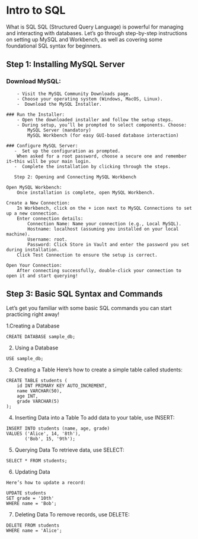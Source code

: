  # Intro to SQL 

 What is SQL 
 SQL (Structured Query Language) is powerful for managing and interacting with databases. Let’s go through step-by-step instructions on setting up MySQL and Workbench, as well as covering some foundational SQL syntax for beginners.

 
 ## Step 1: Installing MySQL Server

   ### Download MySQL:
        - Visit the MySQL Community Downloads page.
        - Choose your operating system (Windows, MacOS, Linux).
        -  Download the MySQL Installer.

    ### Run the Installer:
        - Open the downloaded installer and follow the setup steps.
        - During setup, you’ll be prompted to select components. Choose:
            MySQL Server (mandatory)
            MySQL Workbench (for easy GUI-based database interaction)

    ### Configure MySQL Server:
       -  Set up the configuration as prompted.
        When asked for a root password, choose a secure one and remember it—this will be your main login.
       -  Complete the installation by clicking through the steps.

       Step 2: Opening and Connecting MySQL Workbench

    Open MySQL Workbench:
        Once installation is complete, open MySQL Workbench.

    Create a New Connection:
        In Workbench, click on the + icon next to MySQL Connections to set up a new connection.
        Enter connection details:
            Connection Name: Name your connection (e.g., Local MySQL).
            Hostname: localhost (assuming you installed on your local machine).
            Username: root.
            Password: Click Store in Vault and enter the password you set during installation.
        Click Test Connection to ensure the setup is correct.

    Open Your Connection:
        After connecting successfully, double-click your connection to open it and start querying!

## Step 3: Basic SQL Syntax and Commands

Let’s get you familiar with some basic SQL commands you can start practicing right away!


1.Creating a Database
```
CREATE DATABASE sample_db;
```

2. Using a Database
```
USE sample_db;
```
3. Creating a Table
Here’s how to create a simple table called students:

```
CREATE TABLE students (
    id INT PRIMARY KEY AUTO_INCREMENT,
    name VARCHAR(50),
    age INT,
    grade VARCHAR(5)
);
```

4. Inserting Data into a Table
To add data to your table, use INSERT:

```
INSERT INTO students (name, age, grade)
VALUES ('Alice', 14, '8th'),
       ('Bob', 15, '9th');
```

5. Querying Data
To retrieve data, use SELECT:
```
SELECT * FROM students;
```

6. Updating Data
```
Here’s how to update a record:

UPDATE students
SET grade = '10th'
WHERE name = 'Bob';
```

7. Deleting Data
To remove records, use DELETE:
```
DELETE FROM students
WHERE name = 'Alice';
```







